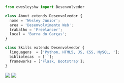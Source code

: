```py
from owesleyshw import Desenvolvedor

class About extends Desenvolvedor {
  nome = 'Wesley Júnior';
  area = 'Desenvolvimento Web';
  trabalho = 'Freelancer';
  local = 'Barra do Garças';
}

class Skills extends Desenvolvedor {
  linguagens  = ['Python, HTML5, JS, CSS, MySQL, '];
  bibliotecas  = [''];
  frameworks = ['Flask, Bootstrap'];
}
```

<p align="left">
  <a href="www.linkedin.com/in/owesleyshw" alt="Linkedin">
  <img src="https://img.shields.io/badge/-Linkedin-0e76a8?style=flat-square&logo=Linkedin&logoColor=white&link=https://www.linkedin.com/in/owesleyshw" /></a>
  
  <a href="https://www.instagram.com/wesley.j2" alt="Instagram">
  <img src="https://img.shields.io/badge/-Instagram-DF0174?style=flat-square&labelColor=DF0174&logo=instagram&logoColor=white&link=https://www.instagram.com/owesleyshw"/></a>
</p>  
